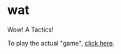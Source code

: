 # wat

Wow! A Tactics!

To play the actual "game", [click here](https://cheeselord.github.io/wat/src/game.html).

<!-- Relative link: [click here](src/game.html) -->
<!-- Root of the github.io page: https://cheeselord.github.io/wat/ -->

